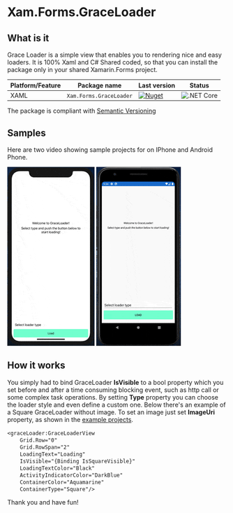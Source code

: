 # Xam.Forms.GraceLoader
## What is it

Grace Loader is a simple view that enables you to rendering nice and easy loaders. It is 100% Xaml and C# Shared coded, so that you can install the package only in your shared Xamarin.Forms project.

Platform/Feature               | Package name                              | Last version      | Status 
-----------------------|-------------------------------------------|-----------------------------|------------------------
XAML             | `Xam.Forms.GraceLoader` | [![Nuget](https://img.shields.io/nuget/v/Xam.Forms.GraceLoader)](https://www.nuget.org/packages/Xam.Forms.GraceLoader/) | ![.NET Core](https://github.com/nightlybuilds-net/Xam.Forms.GraceLoader/workflows/.NET%20Core/badge.svg)


The package is compliant with [Semantic Versioning](https://semver.org/)

## Samples

Here are two video showing sample projects for on IPhone and Android Phone.

![](ios.gif)
![](droid.gif)

## How it works
You simply had to bind GraceLoader **IsVisible** to a bool property which you set before and after a time consuming blocking event, such as http call or some complex task operations. By setting **Type** property you can choose the loader style and even define a custom one. Below there's an example of a Square GraceLoader without image. To set an image just set **ImageUri** property, as shown in the [example projects](https://github.com/nightlybuilds-net/Xam.Forms.GraceLoader/tree/develop/Xam.Forms.GraceLoader/Xam.Forms.Example).

    <graceLoader:GraceLoaderView  
	    Grid.Row="0"  
	    Grid.RowSpan="2"  
	    LoadingText="Loading"  
	    IsVisible="{Binding IsSquareVisible}"  
	    LoadingTextColor="Black"  
	    ActivityIndicatorColor="DarkBlue"  
	    ContainerColor="Aquamarine"  
	    ContainerType="Square"/>

Thank you and have fun!

